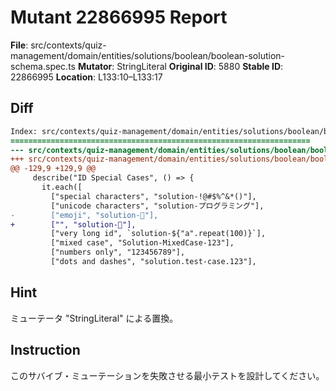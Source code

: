 # Mutant 22866995 Report

**File**: src/contexts/quiz-management/domain/entities/solutions/boolean/boolean-solution-schema.spec.ts
**Mutator**: StringLiteral
**Original ID**: 5880
**Stable ID**: 22866995
**Location**: L133:10–L133:17

## Diff

```diff
Index: src/contexts/quiz-management/domain/entities/solutions/boolean/boolean-solution-schema.spec.ts
===================================================================
--- src/contexts/quiz-management/domain/entities/solutions/boolean/boolean-solution-schema.spec.ts	original
+++ src/contexts/quiz-management/domain/entities/solutions/boolean/boolean-solution-schema.spec.ts	mutated #5880
@@ -129,9 +129,9 @@
     describe("ID Special Cases", () => {
       it.each([
         ["special characters", "solution-!@#$%^&*()"],
         ["unicode characters", "solution-プログラミング"],
-        ["emoji", "solution-🚀"],
+        ["", "solution-🚀"],
         ["very long id", `solution-${"a".repeat(100)}`],
         ["mixed case", "Solution-MixedCase-123"],
         ["numbers only", "123456789"],
         ["dots and dashes", "solution.test-case.123"],
```

## Hint

ミューテータ "StringLiteral" による置換。

## Instruction

このサバイブ・ミューテーションを失敗させる最小テストを設計してください。
